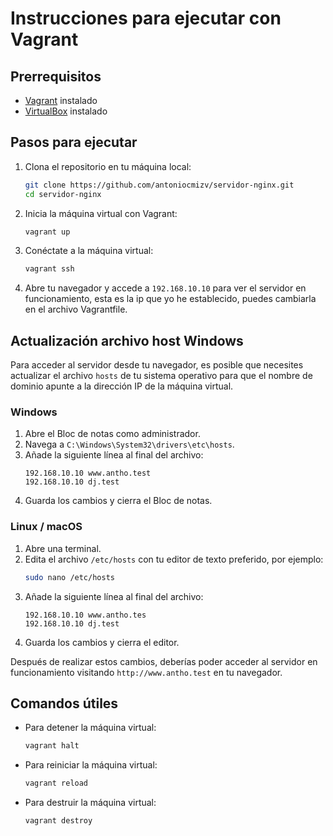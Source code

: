 # Instrucciones para ejecutar con Vagrant

## Prerrequisitos

- [Vagrant](https://www.vagrantup.com/downloads) instalado
- [VirtualBox](https://www.virtualbox.org/wiki/Downloads) instalado

## Pasos para ejecutar

1. Clona el repositorio en tu máquina local:
    ```sh
    git clone https://github.com/antoniocmizv/servidor-nginx.git
    cd servidor-nginx
    ```

2. Inicia la máquina virtual con Vagrant:
    ```sh
    vagrant up
    ```

3. Conéctate a la máquina virtual:
    ```sh
    vagrant ssh
    ```

5. Abre tu navegador y accede a `192.168.10.10` para ver el servidor en funcionamiento, esta es la ip que yo he establecido, puedes cambiarla en el archivo Vagrantfile.

## Actualización archivo host Windows
Para acceder al servidor desde tu navegador, es posible que necesites actualizar el archivo `hosts` de tu sistema operativo para que el nombre de dominio apunte a la dirección IP de la máquina virtual.

### Windows

1. Abre el Bloc de notas como administrador.
2. Navega a `C:\Windows\System32\drivers\etc\hosts`.
3. Añade la siguiente línea al final del archivo:
    ```
    192.168.10.10 www.antho.test
    192.168.10.10 dj.test
    ```
4. Guarda los cambios y cierra el Bloc de notas.

### Linux / macOS

1. Abre una terminal.
2. Edita el archivo `/etc/hosts` con tu editor de texto preferido, por ejemplo:
    ```sh
    sudo nano /etc/hosts
    ```
3. Añade la siguiente línea al final del archivo:
    ```
    192.168.10.10 www.antho.tes
    192.168.10.10 dj.test
    ```
4. Guarda los cambios y cierra el editor.

Después de realizar estos cambios, deberías poder acceder al servidor en funcionamiento visitando `http://www.antho.test` en tu navegador.

## Comandos útiles

- Para detener la máquina virtual:
    ```sh
    vagrant halt
    ```

- Para reiniciar la máquina virtual:
    ```sh
    vagrant reload
    ```

- Para destruir la máquina virtual:
    ```sh
    vagrant destroy
    ```


